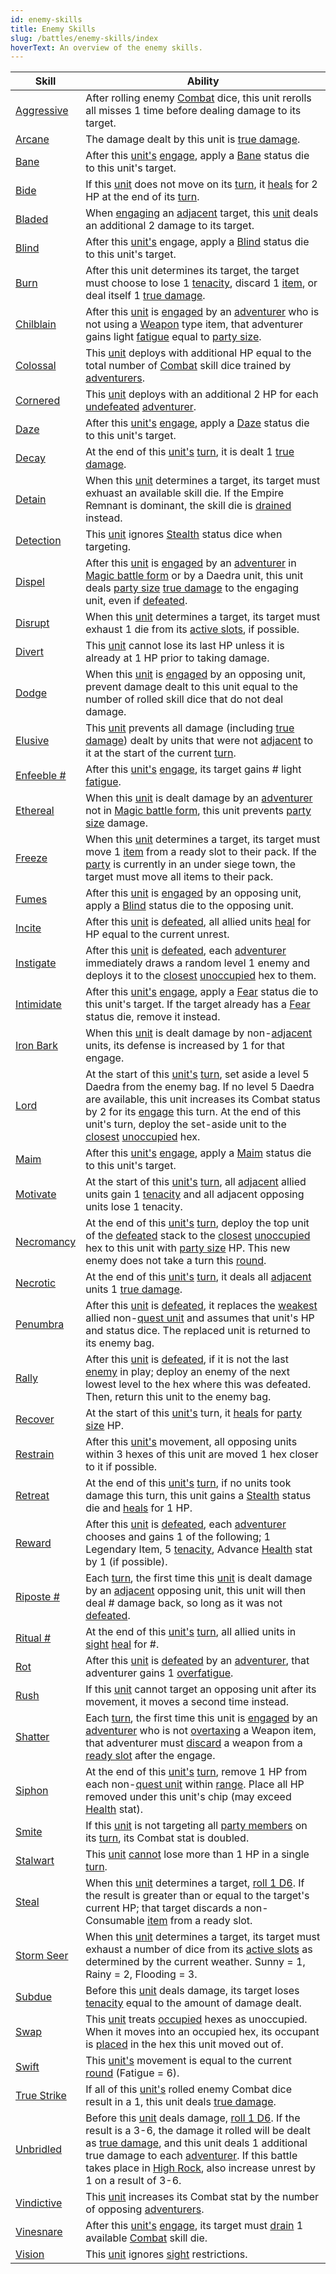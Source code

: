 ```yaml
---
id: enemy-skills
title: Enemy Skills
slug: /battles/enemy-skills/index
hoverText: An overview of the enemy skills.
---
```


| Skill | Ability |
|-------|------------|
| [Aggressive](/docs/battles/enemy-skills/aggressive) | After rolling enemy [Combat](/docs/adventurer/skill-lines/combat) dice, this unit rerolls all misses 1 time before dealing damage to its target. |
| [Arcane](/docs/battles/enemy-skills/arcane) | The damage dealt by this unit is [true damage](/docs/glossary/true-damage). |
| [Bane](/docs/battles/enemy-skills/bane) | After this [unit's](/docs/glossary/unit) [engage](/docs/battles/enemy-turn), apply a [Bane](/docs/battles/status-effects/bane) status die to this unit's target. |
| [Bide](/docs/battles/enemy-skills/bide) | If this [unit](/docs/glossary/unit) does not move on its [turn](/docs/glossary/turn), it [heals](/docs/glossary/healing) for 2 HP at the end of its [turn](/docs/glossary/turn). |
| [Bladed](/docs/battles/enemy-skills/bladed) | When [engaging](/docs/battles/adventurer-turn/engage) an [adjacent](/docs/glossary/adjacent) target, this [unit](/docs/glossary/unit) deals an additional 2 damage to its target. |
| [Blind](/docs/battles/enemy-skills/blind) | After this [unit's](/docs/glossary/unit) engage, apply a [Blind](/docs/battles/status-effects/blind) status die to this unit's target. |
| [Burn](/docs/battles/enemy-skills/burn) | After this unit determines its target, the target must choose to lose 1 [tenacity](/docs/glossary/tenacity), discard 1 [item](/docs/adventurer/items/index), or deal itself 1 [true damage](/docs/glossary/true-damage). |
| [Chilblain](/docs/battles/enemy-skills/chilblain) | After this [unit](/docs/glossary/unit) is [engaged](/docs/battles/adventurer-turn/engage) by an [adventurer](/docs/glossary/adventurer) who is not using a [Weapon](/docs/adventurer/items/types/weapon) type item, that adventurer gains light [fatigue](/docs/glossary/fatigue) equal to [party size](/docs/glossary/party-size). |
| [Colossal](/docs/battles/enemy-skills/colossal) | This [unit](/docs/glossary/unit) deploys with additional HP equal to the total number of [Combat](/docs/adventurer/skill-lines/combat) skill dice trained by [adventurers](/docs/glossary/adventurer). |
| [Cornered](/docs/battles/enemy-skills/cornered) | This [unit](/docs/glossary/unit) deploys with an additional 2 HP for each [undefeated](/docs/glossary/defeated) [adventurer](/docs/glossary/adventurer). |
| [Daze](/docs/battles/enemy-skills/daze) | After this [unit's](/docs/glossary/unit) [engage](/docs/battles/enemy-turn), apply a [Daze](/docs/battles/status-effects/daze) status die to this unit's target. |
| [Decay](/docs/battles/enemy-skills/decay) | At the end of this [unit's](/docs/glossary/unit) [turn](/docs/glossary/turn), it is dealt 1 [true damage](/docs/glossary/true-damage). |
| [Detain](/docs/battles/enemy-skills/detain) | When this [unit](/docs/glossary/unit) determines a target, its target must exhuast an available skill die. If the Empire Remnant is dominant, the skill die is [drained](/docs/glossary/drained) instead. |
| [Detection](/docs/battles/enemy-skills/detection) | This [unit](/docs/glossary/unit) ignores [Stealth](/docs/battles/status-effects/stealth) status dice when targeting. |
| [Dispel](/docs/battles/enemy-skills/dispel) | After this [unit](/docs/glossary/unit) is [engaged](/docs/battles/adventurer-turn/engage) by an [adventurer](/docs/glossary/adventurer) in [Magic battle form](/docs/battles/battle-forms/magic) or by a Daedra unit, this unit deals [party size](/docs/glossary/party-size) [true damage](/docs/glossary/true-damage) to the engaging unit, even if [defeated](/docs/glossary/defeated). |
| [Disrupt](/docs/battles/enemy-skills/disrupt) | When this [unit](/docs/glossary/unit) determines a target, its target must exhaust 1 die from its [active slots](/docs/glossary/active-slot), if possible. |
| [Divert](/docs/battles/enemy-skills/divert) | This [unit](/docs/glossary/unit) cannot lose its last HP unless it is already at 1 HP prior to taking damage. |
| [Dodge](/docs/battles/enemy-skills/dodge) | When this [unit](/docs/glossary/unit) is [engaged](/docs/battles/adventurer-turn/engage) by an opposing unit, prevent damage dealt to this unit equal to the number of rolled skill dice that do not deal damage. |
| [Elusive](/docs/battles/enemy-skills/elusive) | This [unit](/docs/glossary/unit) prevents all damage (including [true damage](/docs/glossary/true-damage)) dealt by units that were not [adjacent](/docs/glossary/adjacent) to it at the start of the current [turn](/docs/glossary/turn). |
| [Enfeeble #](/docs/battles/enemy-skills/enfeeble) | After this [unit's](/docs/glossary/unit) [engage](/docs/battles/enemy-turn), its target gains \# light [fatigue](/docs/glossary/fatigue). |
| [Ethereal](/docs/battles/enemy-skills/ethereal) | When this [unit](/docs/glossary/unit) is dealt damage by an [adventurer](/docs/glossary/adventurer) not in [Magic battle form](/docs/battles/battle-forms/magic), this unit prevents [party size](/docs/glossary/party-size) damage. |
| [Freeze](/docs/battles/enemy-skills/freeze) | When this [unit](/docs/glossary/unit) determines a target, its target must move 1 [item](/docs/adventurer/items/index) from a ready slot to their pack. If the [party](/docs/glossary/party) is currently in an under siege town, the target must move all items to their pack. |
| [Fumes](/docs/battles/enemy-skills/fumes) | After this [unit](/docs/glossary/unit) is [engaged](/docs/battles/adventurer-turn/engage) by an opposing unit, apply a [Blind](/docs/battles/status-effects/blind) status die to the opposing unit. |
| [Incite](/docs/battles/enemy-skills/incite) | After this [unit](/docs/glossary/unit) is [defeated](/docs/glossary/defeated), all allied units [heal](/docs/glossary/healing) for HP equal to the current unrest. |
| [Instigate](/docs/battles/enemy-skills/instigate) | After this [unit](/docs/glossary/unit) is [defeated](/docs/glossary/defeated), each [adventurer](/docs/glossary/adventurer) immediately draws a random level 1 enemy and deploys it to the [closest](/docs/glossary/closest) [unoccupied](/docs/glossary/occupied) hex to them. |
| [Intimidate](/docs/battles/enemy-skills/intimidate) | After this [unit's](/docs/glossary/unit) [engage](/docs/battles/adventurer-turn/engage), apply a [Fear](/docs/battles/status-effects/fear) status die to this unit's target. If the target already has a [Fear](/docs/battles/status-effects/fear) status die, remove it instead. |
| [Iron Bark](/docs/battles/enemy-skills/iron-bark) | When this [unit](/docs/glossary/unit) is dealt damage by non-[adjacent](/docs/glossary/adjacent) units, its defense is increased by 1 for that engage. |
| [Lord](/docs/battles/enemy-skills/lord) | At the start of this [unit's](/docs/glossary/unit) [turn](/docs/glossary/turn), set aside a level 5 Daedra from the enemy bag. If no level 5 Daedra are available, this unit increases its Combat status by 2 for its [engage](/docs/battles/enemy-turn) this turn. At the end of this unit's turn, deploy the set-aside unit to the [closest](/docs/glossary/closest) [unoccupied](/docs/glossary/occupied) hex. |
| [Maim](/docs/battles/enemy-skills/maim) | After this [unit's](/docs/glossary/unit) [engage](/docs/battles/enemy-turn), apply a [Maim](/docs/battles/status-effects/maim) status die to this unit's target. |
| [Motivate](/docs/battles/enemy-skills/motivate) | At the start of this [unit's](/docs/glossary/unit) [turn](/docs/glossary/turn), all [adjacent](/docs/glossary/adjacent) allied units gain 1 [tenacity](/docs/glossary/tenacity) and all adjacent opposing units lose 1 tenacity. |
| [Necromancy](/docs/battles/enemy-skills/necromancy) | At the end of this [unit's](/docs/glossary/unit) [turn](/docs/glossary/turn), deploy the top unit of the [defeated](/docs/glossary/defeated) stack to the [closest](/docs/glossary/closest) [unoccupied](/docs/glossary/occupied) hex to this unit with [party size](/docs/glossary/party-size) HP. This new enemy does not take a turn this [round](/docs/battles/battle-round). |
| [Necrotic](/docs/battles/enemy-skills/necrotic) | At the end of this [unit's](/docs/glossary/unit) [turn](/docs/glossary/turn), it deals all [adjacent](/docs/glossary/adjacent) units 1 [true damage](/docs/glossary/true-damage). |
| [Penumbra](/docs/battles/enemy-skills/penumbra) | After this [unit](/docs/glossary/unit) is [defeated](/docs/glossary/defeated), it replaces the [weakest](/docs/glossary/weakest) allied non-[quest unit](/docs/glossary/quest-unit) and assumes that unit's HP and status dice. The replaced unit is returned to its enemy bag. |
| [Rally](/docs/battles/enemy-skills/rally) | After this [unit](/docs/glossary/unit) is [defeated](/docs/glossary/defeated), if it is not the last [enemy](/docs/glossary/enemy) in play; deploy an enemy of the next lowest level to the hex where this was defeated. Then, return this unit to the enemy bag. |
| [Recover](/docs/battles/enemy-skills/recover) | At the start of this [unit's](/docs/glossary/unit) turn, it [heals](/docs/glossary/healing) for [party size](/docs/glossary/party-size) HP. |
| [Restrain](/docs/battles/enemy-skills/restrain) | After this [unit's](/docs/glossary/unit) movement, all opposing units within 3 hexes of this unit are moved 1 hex closer to it if possible. |
| [Retreat](/docs/battles/enemy-skills/retreat) | At the end of this [unit's](/docs/glossary/unit) [turn](/docs/glossary/turn), if no units took damage this turn, this unit gains a [Stealth](/docs/battles/status-effects/stealth) status die and [heals](/docs/glossary/healing) for 1 HP. |
| [Reward](/docs/battles/enemy-skills/reward) | After this [unit](/docs/glossary/unit) is [defeated](/docs/glossary/defeated), each [adventurer](/docs/glossary/adventurer) chooses and gains 1 of the following; 1 Legendary Item, 5 [tenacity](/docs/glossary/tenacity), Advance [Health](/docs/adventurer/stats/health) stat by 1 (if possible). |
| [Riposte #](/docs/battles/enemy-skills/riposte) | Each [turn](/docs/glossary/turn), the first time this [unit](/docs/glossary/unit) is dealt damage by an [adjacent](/docs/glossary/adjacent) opposing unit, this unit will then deal \# damage back, so long as it was not [defeated](/docs/glossary/defeated). |
| [Ritual #](/docs/battles/enemy-skills/ritual) | At the end of this [unit's](/docs/glossary/unit) [turn](/docs/glossary/turn), all allied units in [sight](/docs/glossary/sight) [heal](/docs/glossary/healing) for \#. |
| [Rot](/docs/battles/enemy-skills/rot) | After this [unit](/docs/glossary/unit) is [defeated](/docs/glossary/defeated) by an [adventurer](/docs/glossary/adventurer), that adventurer gains 1 [overfatigue](/docs/glossary/fatigue). |
| [Rush](/docs/battles/enemy-skills/rush) | If this [unit](/docs/glossary/unit) cannot target an opposing unit after its movement, it moves a second time instead. |
| [Shatter](/docs/battles/enemy-skills/shatter) | Each [turn](/docs/glossary/turn), the first time this unit is [engaged](/docs/battles/adventurer-turn/engage) by an [adventurer](/docs/glossary/adventurer) who is not [overtaxing](/docs/adventurer/items/overtax) a Weapon item, that adventurer must [discard](/docs/glossary/discard) a weapon from a [ready slot](/docs/adventurer/items/index) after the engage. |
| [Siphon](/docs/battles/enemy-skills/siphon) | At the end of this [unit's](/docs/glossary/unit) [turn](/docs/glossary/turn), remove 1 HP from each non-[quest unit](/docs/glossary/quest-uni) within [range](/docs/glossary/range). Place all HP removed under this unit's chip (may exceed [Health](/docs/adventurer/stats/health) stat). |
| [Smite](/docs/battles/enemy-skills/smite) | If this [unit](/docs/glossary/unit) is not targeting all [party members](/docs/glossary/party) on its [turn](/docs/glossary/turn), its Combat stat is doubled. |
| [Stalwart](/docs/battles/enemy-skills/stalwart) | This [unit](/docs/glossary/unit) [cannot](/docs/glossary/cannot) lose more than 1 HP in a single [turn](/docs/glossary/turn). |
| [Steal](/docs/battles/enemy-skills/steal) | When this [unit](/docs/glossary/unit) determines a target, [roll 1 D6](/docs/glossary/roll-a-d6). If the result is greater than or equal to the target's current HP; that target discards a non-Consumable [item](/docs/adventurer/items/index) from a ready slot. |
| [Storm Seer](/docs/battles/enemy-skills/storm-seer) | When this [unit](/docs/glossary/unit) determines a target, its target must exhaust a number of dice from its [active slots](/docs/glossary/active-slot) as determined by the current weather. Sunny = 1, Rainy = 2, Flooding = 3. |
| [Subdue](/docs/battles/enemy-skills/subdue) | Before this [unit](/docs/glossary/unit) deals damage, its target loses [tenacity](/docs/glossary/tenacity) equal to the amount of damage dealt. |
| [Swap](/docs/battles/enemy-skills/swap) | This [unit](/docs/glossary/unit) treats [occupied](/docs/glossary/occupied) hexes as unoccupied. When it moves into an occupied hex, its occupant is [placed](/docs/glossary/move-or-place) in the hex this unit moved out of. |
| [Swift](/docs/battles/enemy-skills/swift) | This [unit's](/docs/glossary/unit) movement is equal to the current [round](/docs/battles/battle-round) (Fatigue = 6). |
| [True Strike](/docs/battles/enemy-skills/true-strike) | If all of this [unit's](/docs/glossary/unit) rolled enemy Combat dice result in a 1, this unit deals [true damage](/docs/glossary/true-damage). |
| [Unbridled](/docs/battles/enemy-skills/unbridled) | Before this [unit](/docs/glossary/unit) deals damage, [roll 1 D6](/docs/glossary/roll-a-d6). If the result is a 3-6, the damage it rolled will be dealt as [true damage](/docs/glossary/true-damage), and this unit deals 1 additional true damage to each [adventurer](/docs/glossary/adventurer). If this battle takes place in [High Rock](/docs/campaign/provinces/high-rock), also increase unrest by 1 on a result of 3-6. |
| [Vindictive](/docs/battles/enemy-skills/vindictive) | This [unit](/docs/glossary/unit) increases its Combat stat by the number of opposing [adventurers](/docs/glossary/adventurer). |
| [Vinesnare](/docs/battles/enemy-skills/vinesnare) | After this [unit's](/docs/glossary/unit) [engage](/docs/battles/enemy-turn), its target must [drain](/docs/glossary/drained) 1 available [Combat](/docs/adventurer/skill-lines/combat) skill die. |
| [Vision](/docs/battles/enemy-skills/vision) | This [unit](/docs/glossary/unit) ignores [sight](/docs/glossary/sight) restrictions. |
